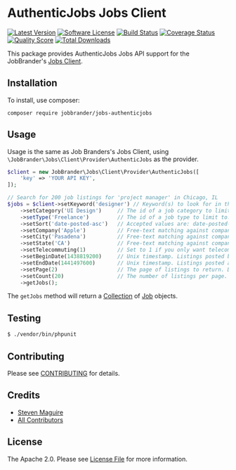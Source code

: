 # AuthenticJobs Jobs Client

[![Latest Version](https://img.shields.io/github/release/JobBrander/jobs-authenticjobs.svg?style=flat-square)](https://github.com/JobBrander/jobs-authenticjobs/releases)
[![Software License](https://img.shields.io/badge/license-APACHE%202.0-brightgreen.svg?style=flat-square)](LICENSE.md)
[![Build Status](https://img.shields.io/travis/JobBrander/jobs-authenticjobs/master.svg?style=flat-square&1)](https://travis-ci.org/JobBrander/jobs-authenticjobs)
[![Coverage Status](https://img.shields.io/scrutinizer/coverage/g/JobBrander/jobs-authenticjobs.svg?style=flat-square)](https://scrutinizer-ci.com/g/JobBrander/jobs-authenticjobs/code-structure)
[![Quality Score](https://img.shields.io/scrutinizer/g/JobBrander/jobs-authenticjobs.svg?style=flat-square)](https://scrutinizer-ci.com/g/JobBrander/jobs-authenticjobs)
[![Total Downloads](https://img.shields.io/packagist/dt/jobbrander/jobs-authenticjobs.svg?style=flat-square)](https://packagist.org/packages/jobbrander/jobs-authenticjobs)

This package provides AuthenticJobs Jobs API support for the JobBrander's [Jobs Client](https://github.com/JobBrander/jobs-common).

## Installation

To install, use composer:

```
composer require jobbrander/jobs-authenticjobs
```

## Usage

Usage is the same as Job Branders's Jobs Client, using `\JobBrander\Jobs\Client\Provider\AuthenticJobs` as the provider.

```php
$client = new JobBrander\Jobs\Client\Provider\AuthenticJobs([
    'key' => 'YOUR API KEY',
]);

// Search for 200 job listings for 'project manager' in Chicago, IL
$jobs = $client->setKeyword('designer') // Keyword(s) to look for in the title or description of the job posting. Separate multiple keywords with commas. Multiple keywords will be treated as an OR
    ->setCategory('UI Design')     // The id of a job category to limit to. See aj.categories.getList
    ->setType('Freelance')         // The id of a job type to limit to. See aj.types.getList
    ->setSort('date-posted-asc')   // Accepted values are: date-posted-desc (the default) and date-posted-asc
    ->setCompany('Apple')          // Free-text matching against company names. Suggested values are the ids from aj.jobs.getCompanies
    ->setCity('Pasadena')          // Free-text matching against company location names. Suggested values are the ids from aj.jobs.getLocation
    ->setState('CA')               // Free-text matching against company location names. Suggested values are the ids from aj.jobs.getLocation
    ->setTelecommuting(1)          // Set to 1 if you only want telecommuting jobs
    ->setBeginDate(1438819200)     // Unix timestamp. Listings posted before this time will not be returned
    ->setEndDate(1441497600)       // Unix timestamp. Listings posted after this time will not be returned
    ->setPage(2)                   // The page of listings to return. Defaults to 1.
    ->setCount(20)                 // The number of listings per page. The default value is 10. The maximum value is 100.
    ->getJobs();
```

The `getJobs` method will return a [Collection](https://github.com/JobBrander/jobs-common/blob/master/src/Collection.php) of [Job](https://github.com/JobBrander/jobs-common/blob/master/src/Job.php) objects.

## Testing

``` bash
$ ./vendor/bin/phpunit
```

## Contributing

Please see [CONTRIBUTING](https://github.com/jobbrander/jobs-authenticjobs/blob/master/CONTRIBUTING.md) for details.


## Credits

- [Steven Maguire](https://github.com/stevenmaguire)
- [All Contributors](https://github.com/jobbrander/jobs-authenticjobs/contributors)


## License

The Apache 2.0. Please see [License File](https://github.com/jobbrander/jobs-authenticjobs/blob/master/LICENSE) for more information.
